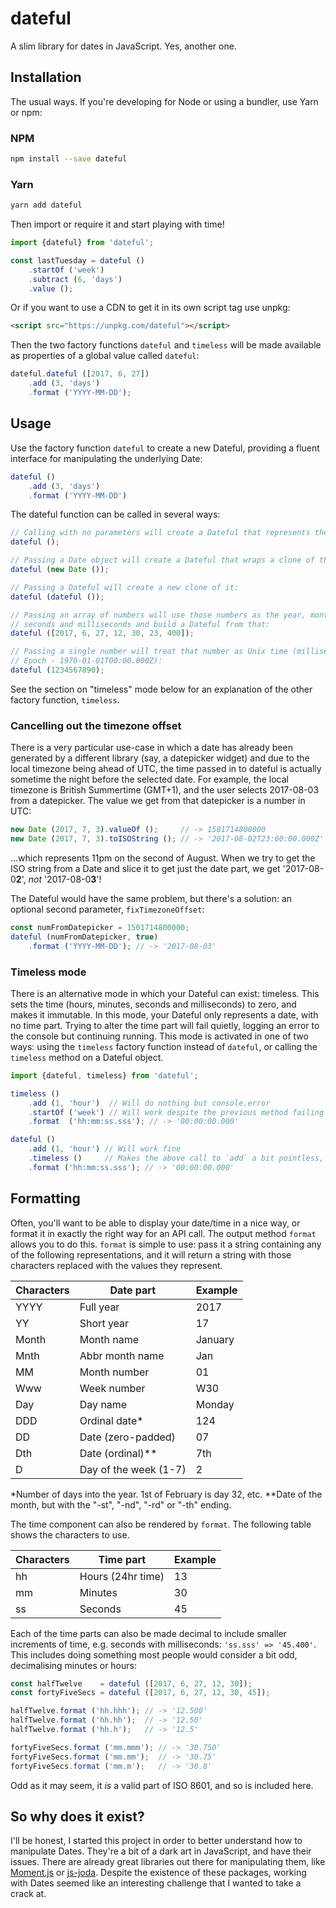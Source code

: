 # dateful
A slim library for dates in JavaScript. Yes, another one.

## Installation

The usual ways. If you're developing for Node or using a bundler, use Yarn or npm:

### NPM
```bash
npm install --save dateful
```

### Yarn
```bash
yarn add dateful
```

Then import or require it and start playing with time!

```js
import {dateful} from 'dateful';

const lastTuesday = dateful ()
    .startOf ('week')
    .subtract (6, 'days')
    .value ();
```

Or if you want to use a CDN to get it in its own script tag use unpkg:

```html
<script src="https://unpkg.com/dateful"></script>
```

Then the two factory functions `dateful` and `timeless` will be made available as properties of a global value called `dateful`:

```js
dateful.dateful ([2017, 6, 27])
    .add (3, 'days')
    .format ('YYYY-MM-DD');
```

## Usage

Use the factory function `dateful` to create a new Dateful, providing a fluent interface for manipulating the underlying Date:


```js
dateful ()
    .add (3, 'days')
    .format ('YYYY-MM-DD')
```

The dateful function can be called in several ways:

```js
// Calling with no parameters will create a Dateful that represents the present moment:
dateful ();

// Passing a Date object will create a Dateful that wraps a clone of that Date:
dateful (new Date ());

// Passing a Dateful will create a new clone of it:
dateful (dateful ());

// Passing an array of numbers will use those numbers as the year, month, date, hours, minutes,
// seconds and milliseconds and build a Dateful from that:
dateful ([2017, 6, 27, 12, 30, 23, 400]);

// Passing a single number will treat that number as Unix time (milliseconds since the Unix
// Epoch - 1970-01-01T00:00.000Z):
dateful (1234567890);
```

See the section on "timeless" mode below for an explanation of the other factory function, `timeless`.

### Cancelling out the timezone offset

There is a very particular use-case in which a date has already been generated by a different library (say, a datepicker widget) and due to the local timezone being ahead of UTC, the time passed in to dateful is actually sometime the night before the selected date. For example, the local timezone is British Summertime (GMT+1), and the user selects 2017-08-03 from a datepicker. The value we get from that datepicker is a number in UTC:

```js
new Date (2017, 7, 3).valueOf ();     // -> 1501714800000
new Date (2017, 7, 3).toISOString (); // -> '2017-08-02T23:00:00.000Z' - See the "02" in there? Ridiculous.
```

...which represents 11pm on the second of August. When we try to get the ISO string from a Date and slice it to get just the date part, we get '2017-08-0**2**', *not* '2017-08-0**3**'!

The Dateful would have the same problem, but there's a solution: an optional second parameter, `fixTimezoneOffset`:

```js
const numFromDatepicker = 1501714800000;
dateful (numFromDatepicker, true)
    .format ('YYYY-MM-DD'); // -> '2017-08-03'
```

### Timeless mode

There is an alternative mode in which your Dateful can exist: timeless. This sets the time (hours, minutes, seconds and milliseconds) to zero, and makes it immutable. In this mode, your Dateful only represents a date, with no time part. Trying to alter the time part will fail quietly, logging an error to the console but continuing running. This mode is activated in one of two ways: using the `timeless` factory function instead of `dateful`, or calling the `timeless` method on a Dateful object.

```js
import {dateful, timeless} from 'dateful';

timeless ()
    .add (1, 'hour')  // Will do nothing but console.error
    .startOf ('week') // Will work despite the previous method failing
    .format  ('hh:mm:ss.sss'); // -> '00:00:00.000'

dateful ()
    .add (1, 'hour') // Will work fine
    .timeless ()     // Makes the above call to `add` a bit pointless, but never mind
    .format ('hh:mm:ss.sss'); // -> '00:00:00.000'
```

## Formatting

Often, you'll want to be able to display your date/time in a nice way, or format it in exactly the right way for an API call. The output method `format` allows you to do this. `format` is simple to use: pass it a string containing any of the following representations, and it will return a string with those characters replaced with the values they represent.

|Characters|Date part             |Example|
|----------|----------------------|-------|
|YYYY      |Full year             |2017   |
|YY        |Short year            |17     |
|Month     |Month name            |January|
|Mnth      |Abbr month name       |Jan    |
|MM        |Month number          |01     |
|Www       |Week number           |W30    |
|Day       |Day name              |Monday |
|DDD       |Ordinal date*         |124    |
|DD        |Date (zero-padded)    |07     |
|Dth       |Date (ordinal)**      |7th    |
|D         |Day of the week (1-7) |2      |

*Number of days into the year. 1st of February is day 32, etc.
**Date of the month, but with the "-st", "-nd", "-rd" or "-th" ending.

The time component can also be rendered by `format`. The following table shows the characters to use.

|Characters|Time part         |Example|
|----------|------------------|-------|
|hh        |Hours (24hr time) |13     |
|mm        |Minutes           |30     |
|ss        |Seconds           |45     |

Each of the time parts can also be made decimal to include smaller increments of time, e.g. seconds with milliseconds: `'ss.sss' => '45.400'`. This includes doing something most people would consider a bit odd, decimalising minutes or hours:

```js
const halfTwelve    = dateful ([2017, 6, 27, 12, 30]);
const fortyFiveSecs = dateful ([2017, 6, 27, 12, 30, 45]);

halfTwelve.format ('hh.hhh'); // -> '12.500'
halfTwelve.format ('hh.hh');  // -> '12.50'
halfTwelve.format ('hh.h');   // -> '12.5'

fortyFiveSecs.format ('mm.mmm'); // -> '30.750'
fortyFiveSecs.format ('mm.mm');  // -> '30.75'
fortyFiveSecs.format ('mm.m');   // -> '30.8'
```

Odd as it may seem, it *is* a valid part of ISO 8601, and so is included here.

## So why does it exist?

I'll be honest, I started this project in order to better understand how to manipulate Dates. They're a bit of a dark art in JavaScript, and have their issues. There are already great libraries out there for manipulating them, like [Moment.js](https://momentjs.com/) or [js-joda](http://js-joda.github.io/js-joda/). Despite the existence of these packages, working with Dates seemed like an interesting challenge that I wanted to take a crack at.

